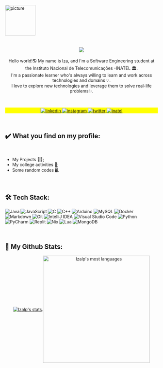 <img align ="center" alt= "picture" width="100em" src="https://user-images.githubusercontent.com/102091381/222976015-398ea3f6-215f-4cc0-86d0-591732fea046.gif">

<h1 align="center">
    <a href="https://git.io/typing-svg">
        <img src="https://readme-typing-svg.demolab.com?font=Fira+Code&pause=1000&color=F79696&width=435&lines=⭐Welcome+to+my+GITHUB!⭐️&center=true&size=29">  
    </a>
</h1>

<p align="center">
  Hello world!🌎 My name is Iza, and I'm a Software Engineering student at the Instituto Nacional de Telecomunicações -INATEL 🏛. <br> 
  I'm a passionate learner who's always willing to learn and work across technologies and domains 💡. <br> 
  I love to explore new technologies and leverage them to solve real-life problems✨. 
</p>

<br>

<p align="center" style="background:yellow">
<a href="https://www.linkedin.com/in/iza-lopes-065b81204/" target="_blank">
  <img align="center" src="https://img.shields.io/badge/linkedin-%230077B5.svg?style=for-the-badge&logo=linkedin&logoColor=white" alt="linkedin"/>
</a>
<a href="https://instagram.com/izallopes_" target="_blank">
 <img align="center" src="https://img.shields.io/badge/Instagram-%23E4405F.svg?style=for-the-badge&logo=Instagram&logoColor=white" alt="instagram"/>
</a>
<a href="https://twitter.com/izallopes_" target="_blank">
 <img align="center" src="https://img.shields.io/badge/Twitter-%231DA1F2.svg?style=for-the-badge&logo=Twitter&logoColor=white" alt="twitter"/>
 </a>
<a href="https://inatel.br/home/" target="_blank">
  <img align="center" src="https://img.shields.io/badge/Inatel-0078D4?style=for-the-badge&logo=iantel&logoColor=white" alt="inatel"/>
</a>    
</p>

<br>

<h2 align="left">✔️ What you find on my profile:</h2>

<br>

<ul>
  <li> My Projects 👩‍💻; </li>
  <li> My college activities 📑️; </li>
  <li> Some random codes 🖥️. </li>
</ul>

<br>

<h2 align="left">🛠 Tech Stack: </h2>
 
![Java](https://img.shields.io/badge/java-%23ED8B00.svg?style=for-the-badge&logo=java&logoColor=white)
![JavaScript](https://img.shields.io/badge/javascript-%23323330.svg?style=for-the-badge&logo=javascript&logoColor=%23F7DF1E)
![C](https://img.shields.io/badge/c-%2300599C.svg?style=for-the-badge&logo=c&logoColor=white)
![C++](https://img.shields.io/badge/c++-%2300599C.svg?style=for-the-badge&logo=c%2B%2B&logoColor=white)
![Arduino](https://img.shields.io/badge/-Arduino-00979D?style=for-the-badge&logo=Arduino&logoColor=white)
![MySQL](https://img.shields.io/badge/mysql-%2300f.svg?style=for-the-badge&logo=mysql&logoColor=white)
![Docker](https://img.shields.io/badge/docker-%230db7ed.svg?style=for-the-badge&logo=docker&logoColor=white)
![Markdown](https://img.shields.io/badge/Markdown-000000?style=for-the-badge&logo=markdown&logoColor=white)
![Git](https://img.shields.io/badge/GIT-E44C30?style=for-the-badge&logo=git&logoColor=white)
![IntelliJ IDEA](https://img.shields.io/badge/IntelliJIDEA-000000.svg?style=for-the-badge&logo=intellij-idea&logoColor=white)
![Visual Studio Code](https://img.shields.io/badge/Visual%20Studio%20Code-0078d7.svg?style=for-the-badge&logo=visual-studio-code&logoColor=white)
![Python](https://img.shields.io/badge/python-3670A0?style=for-the-badge&logo=python&logoColor=ffdd54)
![PyCharm](https://img.shields.io/badge/pycharm-143?style=for-the-badge&logo=pycharm&logoColor=black&color=black&labelColor=green)
![Replit](https://img.shields.io/badge/Replit-DD1200?style=for-the-badge&logo=Replit&logoColor=white)
![Nix](https://img.shields.io/badge/NIX-5277C3.svg?style=for-the-badge&logo=NixOS&logoColor=white)
![Lua](https://img.shields.io/badge/lua-%232C2D72.svg?style=for-the-badge&logo=lua&logoColor=white)
![MongoDB](https://img.shields.io/badge/MongoDB-%234ea94b.svg?style=for-the-badge&logo=mongodb&logoColor=white)

<br>

<h2 align="left">🚀 My Github Stats: </h2>

<p align="center">
<a href="https://github.com/anuraghazra/github-readme-stats">
  <img align="center" src="https://github-readme-stats.vercel.app/api?username=Izalp&show_icons=true&theme=radical"  alt="Izalp's stats"/>
</a>
<a href="https://github.com/anuraghazra/github-readme-stats">
  <img align="center"  width="352em" src="https://github-readme-stats.vercel.app/api/top-langs/?username=Izalp&layout=compact&theme=radical" alt="Izalp's most languages"/>
</a>
</p> 


